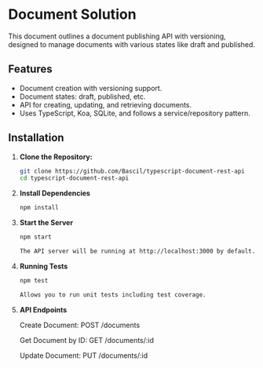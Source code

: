# Document Solution

This document outlines a document publishing API with versioning, designed to manage documents with various states like draft and published.

## Features

- Document creation with versioning support.
- Document states: draft, published, etc.
- API for creating, updating, and retrieving documents.
- Uses TypeScript, Koa, SQLite, and follows a service/repository pattern.

## Installation

1. **Clone the Repository:**

   ```bash
   git clone https://github.com/Bascil/typescript-document-rest-api
   cd typescript-document-rest-api
   ```

2. **Install Dependencies**

   ```bash
   npm install

   ```

3. **Start the Server**

   ```bash
   npm start

   The API server will be running at http://localhost:3000 by default.

   ```

4. **Running Tests**

   ```bash
   npm test

   Allows you to run unit tests including test coverage.

   ```

5. **API Endpoints**

   Create Document:
   POST /documents

   Get Document by ID:
   GET /documents/:id

   Update Document:
   PUT /documents/:id
   <!-- Add more endpoints as needed -->
